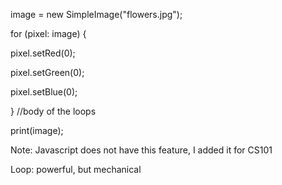 image = new SimpleImage("flowers.jpg");

for (pixel: image) {

pixel.setRed(0);

pixel.setGreen(0);

pixel.setBlue(0);

} 
//body of the loops

print(image);


Note: Javascript does not have this feature, I added it for CS101

Loop: powerful, but mechanical
